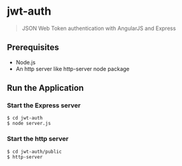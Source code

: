 # jwt-auth
> JSON Web Token authentication with AngularJS and Express

## Prerequisites

* Node.js
* An http server like http-server node package

## Run the Application

### Start the Express server
	$ cd jwt-auth
	$ node server.js

### Start the http server
	$ cd jwt-auth/public
	$ http-server
